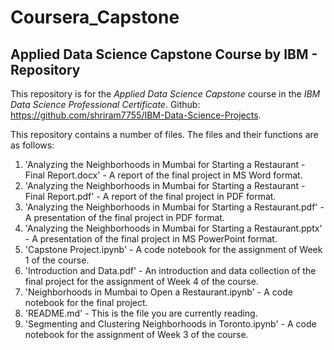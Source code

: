 # Coursera_Capstone

## Applied Data Science Capstone Course by IBM - Repository

This repository is for the _Applied Data Science Capstone_ course in the _IBM Data Science Professional Certificate_.
Github: https://github.com/shriram7755/IBM-Data-Science-Projects.

This repository contains a number of files. The files and their functions are as follows:

1. 'Analyzing the Neighborhoods in Mumbai for Starting a Restaurant - Final Report.docx' - A report of the final project in MS Word format.
2. 'Analyzing the Neighborhoods in Mumbai for Starting a Restaurant - Final Report.pdf' - A report of the final project in PDF format.
3. 'Analyzing the Neighborhoods in Mumbai for Starting a Restaurant.pdf' - A presentation of the final project in PDF format.
4. 'Analyzing the Neighborhoods in Mumbai for Starting a Restaurant.pptx' - A presentation of the final project in MS PowerPoint format.
5. 'Capstone Project.ipynb' - A code notebook for the assignment of Week 1 of the course.
6. 'Introduction and Data.pdf' - An introduction and data collection of the final project for the assignment of Week 4 of the course.
7. 'Neighborhoods in Mumbai to Open a Restaurant.ipynb' - A code notebook for the final project.
8. 'README.md' - This is the file you are currently reading.
9. 'Segmenting and Clustering Neighborhoods in Toronto.ipynb' - A code notebook for the assignment of Week 3 of the course.
